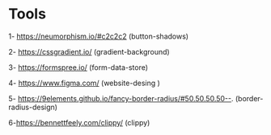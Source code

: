 # Tools

1- https://neumorphism.io/#c2c2c2   (button-shadows)

2- https://cssgradient.io/   (gradient-background) 

3- https://formspree.io/   (form-data-store)

4- https://www.figma.com/  (website-desing ) 

5- https://9elements.github.io/fancy-border-radius/#50.50.50.50--. (border-radius-design)

6-https://bennettfeely.com/clippy/  (clippy)
